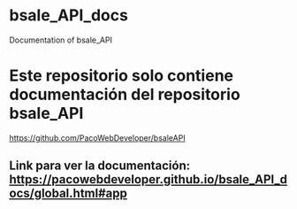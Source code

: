 # bsale_API_docs
Documentation of bsale_API
# Este repositorio solo contiene documentación del repositorio bsale_API
https://github.com/PacoWebDeveloper/bsaleAPI
## Link para ver la documentación: https://pacowebdeveloper.github.io/bsale_API_docs/global.html#app
